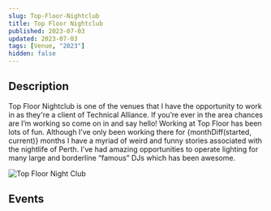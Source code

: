 ```yaml
---
slug: Top-Floor-Nightclub
title: Top Floor Nightclub
published: 2023-07-03
updated: 2023-07-03
tags: [Venue, "2023"]
hidden: false
---
```


<script>
  import BostonSwitch from "./Boston-Switch.webp?w=500;700;900;1200;1600&avif&srcset"
  import TheMovingStills from "./The-Moving-Stills.webp?w=500;700;900;1200;1600&avif&srcset"
  import BarbieNight from "./Barbie-Night.webp?w=500;700;900;1200;1600&avif&srcset"
  import Foolish2000 from "./Foolish-2000-RNB.webp?w=500;700;900;1200;1600&avif&srcset"
  import MagicMike from "./Magic-Mike.webp?w=500;700;900;1200;1600&avif&srcset"

  import TopFloor from "./Top-Floor.jpg?w=500;700;900;1200;1600&avif&srcset"

  import EventGrid from "$components/atoms/EventGrid.svelte"
  import EventItem from "$components/atoms/EventItem.svelte"

  import { monthDiff } from "$lib/utils";

  let started = new Date("March 1, 2023");
  let current = new Date(Date.now())
</script>

## Description

Top Floor Nightclub is one of the venues that I have the opportunity to work in as they're a client of Technical Alliance. If you’re ever in the area chances are I’m working so come on in and say hello! Working at Top Floor has been lots of fun. Although I’ve only been working there for {monthDiff(started, current)} months I have a myriad of weird and funny stories associated with the nightlife of Perth. I’ve had amazing opportunities to operate lighting for many large and borderline “famous” DJs which has been awesome.

<img srcset={TopFloor} alt="Top Floor Night Club" />

## Events

<EventGrid>
  <EventItem title="Boston Switch" description="I operated lighting for Boston Switch!" handle="bostonswitch" image="{BostonSwitch}" />
  <EventItem title="Moving Stills" description="I mixed FOH audio for The Moving Stills!" handle="themovingstills" image="{TheMovingStills}" />
  <EventItem title="Barbie Night" description="I operated lighting for DJ Rog!" handle="djrog1998" image={BarbieNight} />
  <EventItem title="Foolish Party" description="I operated lighting for Aus #1 R&B DJ Ninobrown!" handle="dj_ninobrown" image="{Foolish2000}"/>
  <EventItem title="Magic Mike" description="I operated lighting for a couple of Magic Mike shows!" handle="topshelfentertainment" image="{MagicMike}" />
</EventGrid>

<br>
